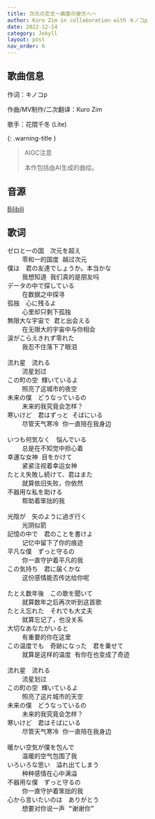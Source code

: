 ```yaml
---
title: 次元の恋文～画面の彼方へ～
author: Kuro Zim in collaboration with キノコp
date: 2022-12-14
category: Jekyll
layout: post
nav_order: 6
---
```


## 歌曲信息

作词：キノコp

作曲/MV制作/二次翻译：Kuro Zim

歌手：花隈千冬 (Lite)

{: .warning-title }

> AIGC注意
>
> 本作包括由AI生成的曲绘。

## 音源

[Bilibili](https://www.bilibili.com/video/BV1ZP4y1D74a)

## 歌词

<pre>
ゼロと一の国　次元を超え
	零和一的国度 越过次元
僕は　君の友達でしょうか。本当かな
	我想知道 我们真的是朋友吗
データの中で探している
	在数据之中探寻
孤独　心に残るよ
	心里却只剩下孤独
無限大な宇宙で 君と出会える
	在无限大的宇宙中与你相会
涙がこらえきれず零れた
	我忍不住落下了眼泪

流れ星　流れる
	流星划过
この町の空 輝いているよ
	照亮了这城市的夜空
未来の僕　どうなっているの
	未来的我究竟会怎样？
寒いけど　君はずっと そばにいる
	尽管天气寒冷 你一直陪在我身边

いつも何気なく　悩んでいる
	总是在不知觉中担心着
幸運な女神 目をかけて
	紧紧注视着幸运女神
たとえ失敗し続けて、君はまた
	就算依旧失败，你依然
不器用な私を助ける
	帮助着笨拙的我

光陰が　矢のように過ぎ行く　
	光阴似箭
記憶の中で　君のことを書けよ
	记忆中留下了你的痕迹
平凡な僕　ずっと守るの
	你一直守护着平凡的我
この気持ち　君に届くかな
	这份感情能否传达给你呢

たとえ数年後　この歌を聞いて
	就算数年之后再次听到这首歌
たとえ忘れた　それでも大丈夫
	就算忘记了，也没关系
大切なあなたがいると
	有重要的你在这里
この温度でも　奇跡になった　君を乗せて
	就算是这样的温度 有你在也变成了奇迹

流れ星　流れる
	流星划过
この町の空 輝いているよ
	照亮了这片城市的天空
未来の僕　どうなっているの
	未来的我究竟会怎样？
寒いけど　君はそばにいる
	尽管天气寒冷 你一直陪在我身边

暖かい空気が僕を包んで
	温暖的空气包围了我
いろいろな思い　溢れ出てしまう
	种种感情在心中满溢
不器用な僕　ずっと守るの
	你一直守护着笨拙的我
心から言いたいのは　ありがとう
	想要对你说一声 “谢谢你”</pre>